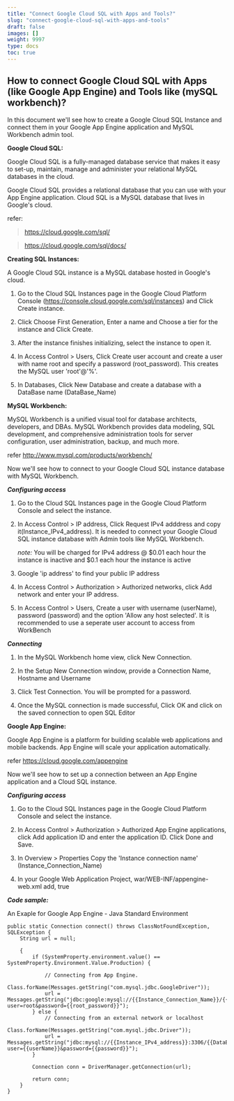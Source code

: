 ```yaml
---
title: "Connect Google Cloud SQL with Apps and Tools?"
slug: "connect-google-cloud-sql-with-apps-and-tools"
draft: false
images: []
weight: 9997
type: docs
toc: true
---
```


## How to connect Google Cloud SQL with Apps (like Google App Engine) and Tools like (mySQL workbench)?
In this document we'll see how to create a Google Cloud SQL Instance and connect them in your Google App Engine application and MySQL Workbench admin tool.

**Google Cloud SQL:**

Google Cloud SQL is a fully-managed database service that makes it easy to set-up, maintain, manage and administer your relational MySQL databases in the cloud. 

Google Cloud SQL provides a relational database that you can use with your App Engine application. Cloud SQL is a MySQL database that lives in Google's cloud.

refer:

> https://cloud.google.com/sql/ 

> https://cloud.google.com/sql/docs/


**Creating SQL Instances:**

 A Google Cloud SQL instance is a MySQL database hosted in Google's cloud.

    

 1. Go to the Cloud SQL Instances page in the Google Cloud Platform
    Console (https://console.cloud.google.com/sql/instances) and Click
    Create instance.
 2. Click Choose First Generation, Enter a name and Choose a tier for
        the instance and Click Create.
    
 3. After the instance finishes initializing, select the instance to
    open it.
    
 4. In Access Control > Users, Click Create user account and create a
    user with name root and specify a password (root_password). This
    creates the MySQL user 'root'@'%'.
    
 5. In Databases, Click New Database and create a database with a
    DataBase name (DataBase_Name)
    
**MySQL Workbench:**

MySQL Workbench is a unified visual tool for database architects, developers, and DBAs. MySQL Workbench provides data modeling, SQL development, and comprehensive administration tools for server configuration, user administration, backup, and much more. 

refer http://www.mysql.com/products/workbench/

Now we'll see how to connect to your Google Cloud SQL instance database with MySQL Workbench.


***Configuring access*** 
    

 1. Go to the Cloud SQL Instances page in the Google Cloud Platform
    Console and select the instance.
    
 2. In Access Control > IP address, Click Request IPv4 adddress and copy
    it(Instance_IPv4_address). It is needed to connect your Google Cloud
    SQL instance database with Admin tools like MySQL Workbench.

    *note:* You will be charged for IPv4 address @ $0.01 each hour the instance is inactive and $0.1 each hour the instance is active

    

 1. Google 'ip address' to find your public IP address
    
 2. In Access Control > Authorization > Authorized networks, click Add
    network and enter your IP address.
 3. In Access Control > Users, Create a user with username (userName),
    password (password) and the option 'Allow any host selected'. It is
    recommended to use a seperate user account to access from WorkBench

***Connecting***
    

 1. In the MySQL Workbench home view, click New Connection.

    

 1. In the Setup New Connection window, provide a Connection Name,
    Hostname and Username

    

 1. Click Test Connection. You will be prompted for a password.

    

 1. Once the MySQL connection is made successful, Click OK and click on
    the saved connection to open SQL Editor

**Google App Engine:**

Google App Engine is a platform for building scalable web applications and mobile backends.  App Engine will scale your application automatically.

refer https://cloud.google.com/appengine

Now we'll see how to set up a connection between an App Engine application and a Cloud SQL instance.

***Configuring access*** 
    

 1. Go to the Cloud SQL Instances page in the Google Cloud Platform
    Console and select the instance.

    

 1. In Access Control > Authorization > Authorized App Engine
    applications, click Add application ID and enter the application ID.
    Click Done and Save.

    

 1. In Overview > Properties Copy the 'Instance connection name'
    (Instance_Connection_Name)

    

 1. In your Google Web Application Project,
    war/WEB-INF/appengine-web.xml    add,
            <use-google-connector-j>true</use-google-connector-j>

***Code sample:***

An Exaple for Google App Engine - Java Standard Environment 

    public static Connection connect() throws ClassNotFoundException, SQLException {
        String url = null;

        {
            if (SystemProperty.environment.value() == SystemProperty.Environment.Value.Production) {

                // Connecting from App Engine.
                Class.forName(Messages.getString("com.mysql.jdbc.GoogleDriver")); 
                url = Messages.getString("jdbc:google:mysql://{{Instance_Connection_Name}}/{{DataBase_Name}}?user=root&password={{root_password}}");
            } else {
                // Connecting from an external network or localhost
                Class.forName(Messages.getString("com.mysql.jdbc.Driver"));
                url = Messages.getString("jdbc:mysql://{{Instance_IPv4_address}}:3306/{{DataBase_Name}}?user={{userName}}&password={{password}}");
            }

            Connection conn = DriverManager.getConnection(url);

            return conn;
        }
    }

